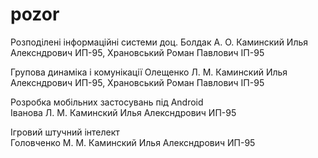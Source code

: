 # pozor

Розподілені інформаційні системи 
доц. Болдак А. О.
Каминский Илья Алексндрович ИП-95, Храновський Роман Павлович ІП-95

Групова динаміка і комунікації
Олещенко Л. М.
Каминский Илья Алексндрович ИП-95, Храновський Роман Павлович ІП-95

Розробка мобільних застосувань під Android     
Іванова Л. М.
Каминский Илья Алексндрович ИП-95

Ігровий штучний інтелект     
Головченко М. М.
Каминский Илья Алексндрович ИП-95

